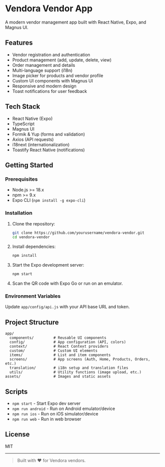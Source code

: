 # Vendora Vendor App

A modern vendor management app built with React Native, Expo, and Magnus UI.

## Features

- Vendor registration and authentication
- Product management (add, update, delete, view)
- Order management and details
- Multi-language support (i18n)
- Image picker for products and vendor profile
- Custom UI components with Magnus UI
- Responsive and modern design
- Toast notifications for user feedback

## Tech Stack

- React Native (Expo)
- TypeScript
- Magnus UI
- Formik & Yup (forms and validation)
- Axios (API requests)
- i18next (internationalization)
- Toastify React Native (notifications)

## Getting Started

### Prerequisites

- Node.js >= 18.x
- npm >= 9.x
- Expo CLI (`npm install -g expo-cli`)

### Installation

1. Clone the repository:
   ```sh
   git clone https://github.com/yourusername/vendora-vendor.git
   cd vendora-vendor
   ```

2. Install dependencies:
   ```sh
   npm install
   ```

3. Start the Expo development server:
   ```sh
   npm start
   ```

4. Scan the QR code with Expo Go or run on an emulator.

### Environment Variables

Update `app/config/api.js` with your API base URL and token.

## Project Structure

```
app/
  components/         # Reusable UI components
  config/             # App configuration (API, colors)
  context/            # React Context providers
  custom/             # Custom UI elements
  items/              # List and item components
  screens/            # App screens (Auth, Home, Products, Orders, etc.)
  translation/        # i18n setup and translation files
  utils/              # Utility functions (image upload, etc.)
assets/               # Images and static assets
```

## Scripts

- `npm start` - Start Expo dev server
- `npm run android` - Run on Android emulator/device
- `npm run ios` - Run on iOS simulator/device
- `npm run web` - Run in web browser

## License

MIT

---

> Built with ❤️ for Vendora vendors.
